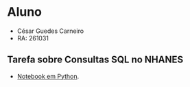 # Aluno
* César Guedes Carneiro
* RA: 261031
## Tarefa sobre Consultas SQL no NHANES
* [Notebook em Python](notebook/lab3.ipynb/).
